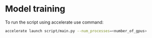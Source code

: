 # Model training

To run the script using accelerate use command:

```bash
accelerate launch script/main.py --num_processes=<number_of_gpus>
```